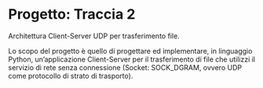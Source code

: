 # Progetto: Traccia 2
Architettura Client-Server UDP per trasferimento file.

Lo scopo del progetto è quello di progettare ed implementare, in linguaggio Python, un’applicazione Client-Server per il trasferimento di file che utilizzi il servizio di rete senza connessione (Socket: SOCK_DGRAM, ovvero UDP come protocollo di strato di trasporto).
